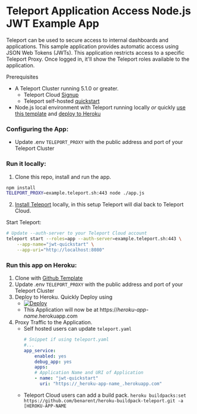 # Teleport Application Access Node.js JWT Example App

Teleport can be used to secure access to internal dashboards and applications. This
sample application provides automatic access using JSON Web Tokens (JWTs). This
application restricts access to a specific Teleport Proxy. Once logged in, it'll
show the Teleport roles available to the application.

Prerequisites
- A Teleport Cluster running 5.1.0 or greater.
    - Teleport Cloud [Signup](https://goteleport.com/get-started/)
    - Teleport self-hosted [quickstart](https://goteleport.com/teleport/docs/quickstart/)
- Node.js local environment with Teleport running locally _or_ quickly [use this template](https://github.com/benarent/teleport-application-access-node/generate) and [deploy to Heroku](https://heroku.com/deploy)

### Configuring the App:
- Update .env `TELEPORT_PROXY` with the public address and port of your Teleport Cluster

### Run it locally:

1. Clone this repo, install and run the app.
```bash
npm install
TELEPORT_PROXY=example.teleport.sh:443 node ./app.js
```

2. [Install Teleport](https://goteleport.com/teleport/docs/installation/) locally, in this setup Teleport will dial back to Teleport Cloud.

Start Teleport:
```bash
# Update --auth-server to your Teleport Cloud account
teleport start --roles=app --auth-server=example.teleport.sh:443 \
    --app-name="jwt-quickstart" \
    --app-uri="http://localhost:8080"
```

### Run this app on Heroku:

1. Clone with [Github Template](https://github.com/benarent/teleport-application-access-node/generate)
2. Update .env `TELEPORT_PROXY` with the public address and port of your Teleport Cluster
3. Deploy to Heroku. Quickly Deploy using
    - [![Deploy](https://www.herokucdn.com/deploy/button.svg)](https://heroku.com/deploy)
    - This Application will now be at https://_heroku-app-name_.herokuapp.com
4. Proxy Traffic to the Application.
    - Self hosted users can update `teleport.yaml`
        ```yaml
        # Snippet if using teleport.yaml
        #...
        app_service:
            enabled: yes
            debug_app: yes
            apps:
            # Application Name and URI of Application
            - name: "jwt-quickstart"
              uri: "https://_heroku-app-name_.herokuapp.com"
        ```
    - Teleport Cloud users can add a build pack.
    `heroku buildpacks:set https://github.com/benarent/heroku-buildpack-teleport.git -a [HEROKU-APP-NAME`